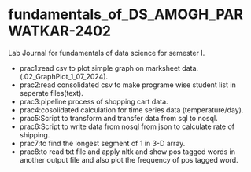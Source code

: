 # fundamentals_of_DS_AMOGH_PARWATKAR-2402
Lab Journal for fundamentals of data science for semester I.
* prac1:read csv to plot simple graph on marksheet data.(.02_GraphPlot_1_07_2024).
* prac2:read consolidated csv to make programe wise student list in seperate files(text).
* prac3:pipeline process of shopping cart data.
* prac4:cosolidated calculation for time series data (temperature/day).
* prac5:Script to transform and transfer data from sql to nosql.
* prac6:Script to write data from nosql from json to calculate rate of shipping.
* prac7:to find the longest segment of 1 in 3-D array.
* prac8:to read txt file and apply nltk and show pos tagged words in another output file and also plot the frequency of pos tagged word.

